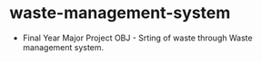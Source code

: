 # waste-management-system
- Final Year Major Project
OBJ - Srting of waste through Waste management system.